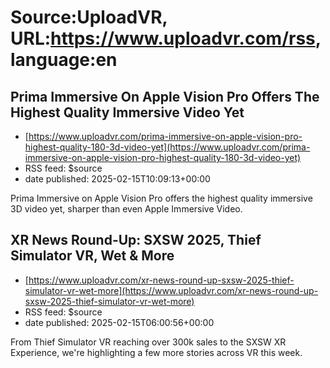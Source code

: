 # Source:UploadVR, URL:https://www.uploadvr.com/rss, language:en

## Prima Immersive On Apple Vision Pro Offers The Highest Quality Immersive Video Yet
 - [https://www.uploadvr.com/prima-immersive-on-apple-vision-pro-highest-quality-180-3d-video-yet](https://www.uploadvr.com/prima-immersive-on-apple-vision-pro-highest-quality-180-3d-video-yet)
 - RSS feed: $source
 - date published: 2025-02-15T10:09:13+00:00

Prima Immersive on Apple Vision Pro offers the highest quality immersive 3D video yet, sharper than even Apple Immersive Video.

## XR News Round-Up: SXSW 2025, Thief Simulator VR, Wet &amp; More
 - [https://www.uploadvr.com/xr-news-round-up-sxsw-2025-thief-simulator-vr-wet-more](https://www.uploadvr.com/xr-news-round-up-sxsw-2025-thief-simulator-vr-wet-more)
 - RSS feed: $source
 - date published: 2025-02-15T06:00:56+00:00

From Thief Simulator VR reaching over 300k sales to the SXSW XR Experience, we&#39;re highlighting a few more stories across VR this week.

